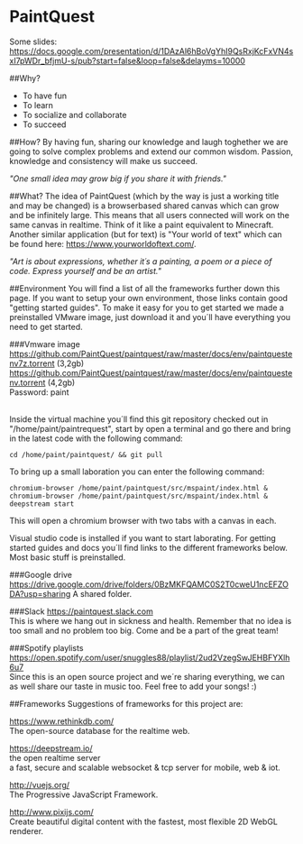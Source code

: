 # PaintQuest

Some slides: <br />
https://docs.google.com/presentation/d/1DAzAl6hBoVgYhI9QsRxjKcFxVN4sxI7pWDr_bfjmU-s/pub?start=false&loop=false&delayms=10000

##Why?
* To have fun
* To learn
* To socialize and collaborate
* To succeed

##How?
By having fun, sharing our knowledge and laugh toghether we are going to solve complex problems and extend our common wisdom. Passion, knowledge and consistency will make us succeed.

_"One small idea may grow big if you share it with friends."_

##What?
The idea of PaintQuest (which by the way is just a working title and may be changed) is a browserbased shared canvas which can grow and be infinitely large. This means that all users connected will work on the same canvas in realtime. Think of it like a paint equivalent to Minecraft. Another similar application (but for text) is "Your world of text" which can be found here: https://www.yourworldoftext.com/.

_"Art is about expressions, whether it´s a painting, a poem or a piece of code. Express yourself and be an artist."_

##Environment
You will find a list of all the frameworks further down this page. If you want to setup your own environment, those links contain good "getting started guides". To make it easy for you to get started we made a preinstalled VMware image, just download it and you´ll have everything you need to get started.

###Vmware image<br />
https://github.com/PaintQuest/paintquest/raw/master/docs/env/paintquestenv7z.torrent (3,2gb)<br />
https://github.com/PaintQuest/paintquest/raw/master/docs/env/paintquestenv.torrent (4,2gb)<br />
Password: paint <br /><br />

Inside the virtual machine you´ll find this git repository checked out in "/home/paint/paintrequest", start by open a terminal and go there and bring in the latest code with the following command:
```
cd /home/paint/paintquest/ && git pull
```

To bring up a small laboration you can enter the following command:
```
chromium-browser /home/paint/paintquest/src/mspaint/index.html & 
chromium-browser /home/paint/paintquest/src/mspaint/index.html & 
deepstream start
```
This will open a chromium browser with two tabs with a canvas in each.

Visual studio code is installed if you want to start laborating. For getting started guides and docs you´ll find links to the different frameworks below. Most basic stuff is preinstalled.

###Google drive
https://drive.google.com/drive/folders/0BzMKFQAMC0S2T0cweU1ncEFZODA?usp=sharing
A shared folder.

###Slack
https://paintquest.slack.com <br />
This is where we hang out in sickness and health. Remember that no idea is too small and no problem too big. Come and be a part of the great team! 

###Spotify playlists
https://open.spotify.com/user/snuggles88/playlist/2ud2VzegSwJEHBFYXlh6u7 <br />
Since this is an open source project and we´re sharing everything, we can as well share our taste in music too. Feel free to add your songs! :)

##Frameworks
Suggestions of frameworks for this project are:

https://www.rethinkdb.com/ <br />
The open-source database for the realtime web.

https://deepstream.io/ <br />
the open realtime server <br />
a fast, secure and scalable websocket & tcp server for mobile, web & iot.

http://vuejs.org/ <br />
The Progressive JavaScript Framework.

http://www.pixijs.com/ <br />
Create beautiful digital content with the fastest, most flexible 2D WebGL renderer.
